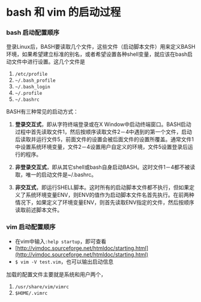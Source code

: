 # bash 和 vim 的启动过程

### bash 启动配置顺序

登录Linux后，BASH要读取几个文件，这些文件（启动脚本文件）用来定义BASH环境，如果希望建立标准的别名，或者希望设置各种shell变量，就应该在bash启动文件中进行设置。这几个文件是

1. `/etc/profile`
2. `~/.bash_profile`
3. `~/.bash_login`
4. `~/.profile`
5. `~/.bashrc`

BASH有三种常见的启动方式：

1. **登录交互式**，即从字符终端登录或在X Window中启动终端窗口。BASH启动过程中首先读取文件1，然后按顺序读取文件2－4中遇到的第一个文件，启动后读取并运行文件5，前面文件的设置会被后面文件的设置所覆盖。通常文件1中设置系统环境变量，文件2－4设置用户自定义的环境，文件5设置登录后运行的程序。

2. **非登录交互式**，即从其它shell或bash自身启动BASH。这时文件1－4都不被读取，唯一的启动文件是~/.bashrc。

3. **非交互式**，即运行SHELL脚本。这时所有的启动脚本文件都不执行，但如果定义了系统环境变量ENV，则ENV的值作为启动脚本文件名首先执行。在前两种情况下，如果定义了环境变量ENV，则首先读取ENV指定的文件，然后按顺序读取前述脚本文件。 

### vim 启动配置顺序

* 在vim中输入`:help startup`，即可查看
* [http://vimdoc.sourceforge.net/htmldoc/starting.html](http://vimdoc.sourceforge.net/htmldoc/starting.html)
* `$ vim -V test.vim`，也可以输出启动信息

加载的配置文件主要就是系统和用户两个，

1. `/usr/share/vim/vimrc`
2. `$HOME/.vimrc`